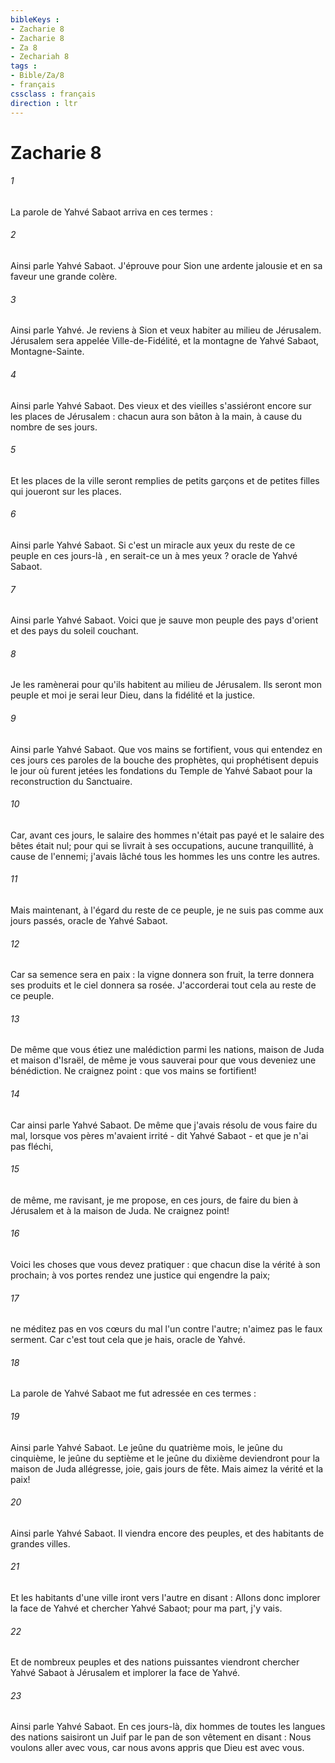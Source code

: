 ```yaml
---
bibleKeys : 
- Zacharie 8
- Zacharie 8
- Za 8
- Zechariah 8
tags : 
- Bible/Za/8
- français
cssclass : français
direction : ltr
---
```


# Zacharie 8

###### 1
La parole de Yahvé Sabaot arriva en ces termes : 
###### 2
Ainsi parle Yahvé Sabaot. J'éprouve pour Sion une ardente jalousie et en sa faveur une grande colère. 
###### 3
Ainsi parle Yahvé. Je reviens à Sion et veux habiter au milieu de Jérusalem. Jérusalem sera appelée Ville-de-Fidélité, et la montagne de Yahvé Sabaot, Montagne-Sainte. 
###### 4
Ainsi parle Yahvé Sabaot. Des vieux et des vieilles s'assiéront encore sur les places de Jérusalem : chacun aura son bâton à la main, à cause du nombre de ses jours. 
###### 5
Et les places de la ville seront remplies de petits garçons et de petites filles qui joueront sur les places. 
###### 6
Ainsi parle Yahvé Sabaot. Si c'est un miracle aux yeux du reste de ce peuple en ces jours-là , en serait-ce un à mes yeux ? oracle de Yahvé Sabaot. 
###### 7
Ainsi parle Yahvé Sabaot. Voici que je sauve mon peuple des pays d'orient et des pays du soleil couchant. 
###### 8
Je les ramènerai pour qu'ils habitent au milieu de Jérusalem. Ils seront mon peuple et moi je serai leur Dieu, dans la fidélité et la justice. 
###### 9
Ainsi parle Yahvé Sabaot. Que vos mains se fortifient, vous qui entendez en ces jours ces paroles de la bouche des prophètes, qui prophétisent depuis le jour où furent jetées les fondations du Temple de Yahvé Sabaot pour la reconstruction du Sanctuaire. 
###### 10
Car, avant ces jours, le salaire des hommes n'était pas payé et le salaire des bêtes était nul; pour qui se livrait à ses occupations, aucune tranquillité, à cause de l'ennemi; j'avais lâché tous les hommes les uns contre les autres. 
###### 11
Mais maintenant, à l'égard du reste de ce peuple, je ne suis pas comme aux jours passés, oracle de Yahvé Sabaot. 
###### 12
Car sa semence sera en paix : la vigne donnera son fruit, la terre donnera ses produits et le ciel donnera sa rosée. J'accorderai tout cela au reste de ce peuple. 
###### 13
De même que vous étiez une malédiction parmi les nations, maison de Juda et maison d'Israël, de même je vous sauverai pour que vous deveniez une bénédiction. Ne craignez point : que vos mains se fortifient! 
###### 14
Car ainsi parle Yahvé Sabaot. De même que j'avais résolu de vous faire du mal, lorsque vos pères m'avaient irrité - dit Yahvé Sabaot - et que je n'ai pas fléchi, 
###### 15
de même, me ravisant, je me propose, en ces jours, de faire du bien à Jérusalem et à la maison de Juda. Ne craignez point! 
###### 16
Voici les choses que vous devez pratiquer : que chacun dise la vérité à son prochain; à vos portes rendez une justice qui engendre la paix; 
###### 17
ne méditez pas en vos cœurs du mal l'un contre l'autre; n'aimez pas le faux serment. Car c'est tout cela que je hais, oracle de Yahvé. 
###### 18
La parole de Yahvé Sabaot me fut adressée en ces termes : 
###### 19
Ainsi parle Yahvé Sabaot. Le jeûne du quatrième mois, le jeûne du cinquième, le jeûne du septième et le jeûne du dixième deviendront pour la maison de Juda allégresse, joie, gais jours de fête. Mais aimez la vérité et la paix! 
###### 20
Ainsi parle Yahvé Sabaot. Il viendra encore des peuples, et des habitants de grandes villes. 
###### 21
Et les habitants d'une ville iront vers l'autre en disant : Allons donc implorer la face de Yahvé et chercher Yahvé Sabaot; pour ma part, j'y vais. 
###### 22
Et de nombreux peuples et des nations puissantes viendront chercher Yahvé Sabaot à Jérusalem et implorer la face de Yahvé. 
###### 23
Ainsi parle Yahvé Sabaot. En ces jours-là, dix hommes de toutes les langues des nations saisiront un Juif par le pan de son vêtement en disant : Nous voulons aller avec vous, car nous avons appris que Dieu est avec vous. 

